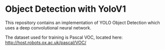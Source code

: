 # Object Detection with YoloV1 
This repository contains an implementation of YOLO Object Detection which uses a deep convolutional neural network.

The dataset used for training is Pascal VOC, located here: http://host.robots.ox.ac.uk/pascal/VOC/


